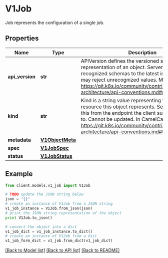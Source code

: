 # V1Job

Job represents the configuration of a single job.

## Properties
Name | Type | Description | Notes
------------ | ------------- | ------------- | -------------
**api_version** | **str** | APIVersion defines the versioned schema of this representation of an object. Servers should convert recognized schemas to the latest internal value, and may reject unrecognized values. More info: https://git.k8s.io/community/contributors/devel/sig-architecture/api-conventions.md#resources | [optional] 
**kind** | **str** | Kind is a string value representing the REST resource this object represents. Servers may infer this from the endpoint the client submits requests to. Cannot be updated. In CamelCase. More info: https://git.k8s.io/community/contributors/devel/sig-architecture/api-conventions.md#types-kinds | [optional] 
**metadata** | [**V1ObjectMeta**](V1ObjectMeta.md) |  | [optional] 
**spec** | [**V1JobSpec**](V1JobSpec.md) |  | [optional] 
**status** | [**V1JobStatus**](V1JobStatus.md) |  | [optional] 

## Example

```python
from client.models.v1_job import V1Job

# TODO update the JSON string below
json = "{}"
# create an instance of V1Job from a JSON string
v1_job_instance = V1Job.from_json(json)
# print the JSON string representation of the object
print V1Job.to_json()

# convert the object into a dict
v1_job_dict = v1_job_instance.to_dict()
# create an instance of V1Job from a dict
v1_job_form_dict = v1_job.from_dict(v1_job_dict)
```
[[Back to Model list]](../README.md#documentation-for-models) [[Back to API list]](../README.md#documentation-for-api-endpoints) [[Back to README]](../README.md)


